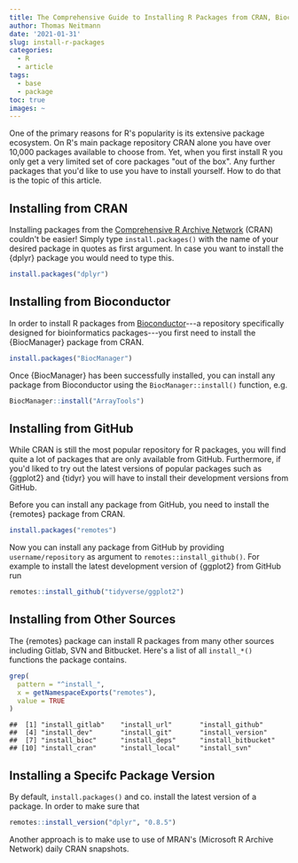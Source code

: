 ```yaml
---
title: The Comprehensive Guide to Installing R Packages from CRAN, Bioconductor, GitHub and Co.
author: Thomas Neitmann
date: '2021-01-31'
slug: install-r-packages
categories:
  - R
  - article
tags:
  - base
  - package
toc: true
images: ~
---
```


One of the primary reasons for R's popularity is its extensive package ecosystem. On R's main package repository CRAN alone you have over 10,000 packages available to choose from. Yet, when you first install R you only get a very limited set of core packages "out of the box". Any further packages that you'd like to use you have to install yourself. How to do that is the topic of this article.

## Installing from CRAN

Installing packages from the [Comprehensive R Archive Network](https://cran.r-project.org/) (CRAN) couldn't be easier! Simply type `install.packages()` with the name of your desired package in quotes as first argument. In case you want to install the {dplyr} package you would need to type this.


```r
install.packages("dplyr")
```


## Installing from Bioconductor

In order to install R packages from [Bioconductor](https://www.bioconductor.org/)---a repository specifically designed for bioinformatics packages---you first need to install the {BiocManager} package from CRAN.


```r
install.packages("BiocManager")
```

Once {BiocManager} has been successfully installed, you can install any package from Bioconductor using the `BiocManager::install()` function, e.g.


```r
BiocManager::install("ArrayTools")
```


## Installing from GitHub

While CRAN is still the most popular repository for R packages, you will find quite a lot of packages that are only available from GitHub. Furthermore, if you'd liked to try out the latest versions of popular packages such as {ggplot2} and {tidyr} you will have to install their development versions from GitHub.

Before you can install any package from GitHub, you need to install the {remotes} package from CRAN.


```r
install.packages("remotes")
```

Now you can install any package from GitHub by providing `username/repository` as argument to `remotes::install_github()`. For example to install the latest development version of {ggplot2} from GitHub run


```r
remotes::install_github("tidyverse/ggplot2")
```


## Installing from Other Sources

The {remotes} package can install R packages from many other sources including Gitlab, SVN and Bitbucket. Here's a list of all `install_*()` functions the package contains.


```r
grep(
  pattern = "^install_",
  x = getNamespaceExports("remotes"),
  value = TRUE
)
```

```
##  [1] "install_gitlab"    "install_url"       "install_github"   
##  [4] "install_dev"       "install_git"       "install_version"  
##  [7] "install_bioc"      "install_deps"      "install_bitbucket"
## [10] "install_cran"      "install_local"     "install_svn"
```


## Installing a Specifc Package Version

By default, `install.packages()` and co. install the latest version of a package. In order to make sure that 


```r
remotes::install_version("dplyr", "0.8.5")
```

Another approach is to make use to use of MRAN's (Microsoft R Archive Network) daily CRAN snapshots. 

